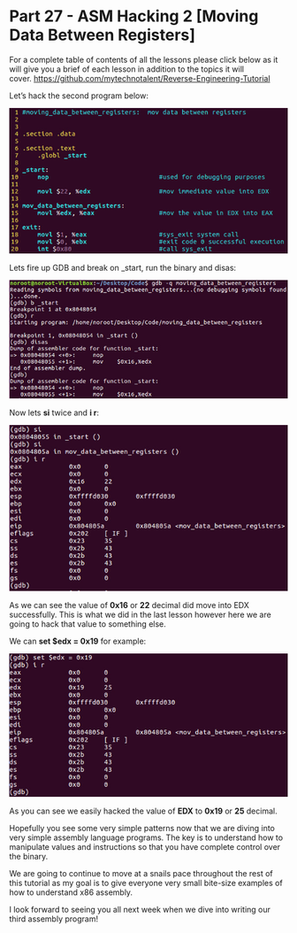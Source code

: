 # Part 27 - ASM Hacking 2 \[Moving Data Between Registers\]

For a complete table of contents of all the lessons please click below as it will give you a brief of each lesson in addition to the topics it will cover.&nbsp;https://github.com/mytechnotalent/Reverse-Engineering-Tutorial

Let’s hack the second program below:

<div class="slate-resizable-image-embed slate-image-embed__resize-full-width"><img src="/imgs/1520583727180.jpg"/></div>

Lets fire up GDB and break on \_start, run the binary and disas:

<div class="slate-resizable-image-embed slate-image-embed__resize-full-width"><img src="/imgs/1520066773312.jpg"/></div>

Now lets __si__ twice and __i r__:

<div class="slate-resizable-image-embed slate-image-embed__resize-full-width"><img src="/imgs/1520143945686.jpg"/></div>

As we can see the value of __0x16__ or __22__ decimal did move into EDX successfully. This is what we did in the last lesson however here we are going to hack that value to something else.

We can __set $edx = 0x19__ for example:

<div class="slate-resizable-image-embed slate-image-embed__resize-full-width"><img src="/imgs/1520583727155.jpg"/></div>

As you can see we easily hacked the value of __EDX__ to __0x19__ or __25__ decimal.

Hopefully you see some very simple patterns now that we are diving into very simple assembly language programs. The key is to understand how to manipulate values and instructions so that you have complete control over the binary.

We are going to continue to move at a snails pace throughout the rest of this tutorial as my goal is to give everyone very small bite-size examples of how to understand x86 assembly.

I look forward to seeing you all next week when we dive into writing our third assembly program!